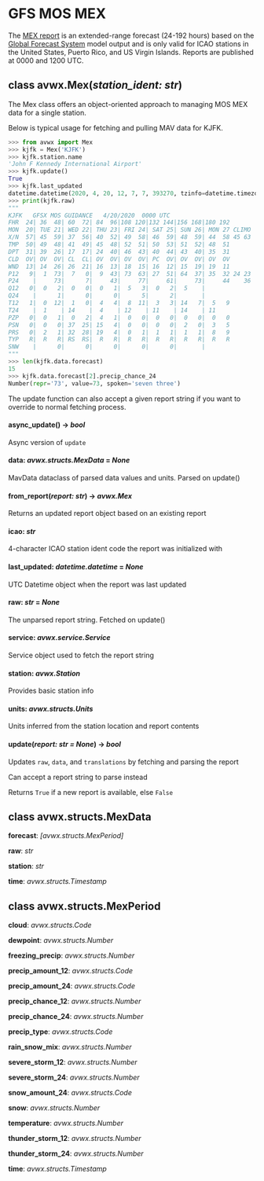 # GFS MOS MEX

The [MEX report](https://www.nws.noaa.gov/mdl/synop/mexcard.php) is an extended-range forecast (24-192 hours) based on the [Global Forecast System](https://www.ncdc.noaa.gov/data-access/model-data/model-datasets/global-forcast-system-gfs) model output and is only valid for ICAO stations in the United States, Puerto Rico, and US Virgin Islands. Reports are published at 0000 and 1200 UTC.

## class avwx.**Mex**(*station_ident: str*)

The Mex class offers an object-oriented approach to managing MOS MEX data for a single station.

Below is typical usage for fetching and pulling MAV data for KJFK.

```python
>>> from avwx import Mex
>>> kjfk = Mex('KJFK')
>>> kjfk.station.name
'John F Kennedy International Airport'
>>> kjfk.update()
True
>>> kjfk.last_updated
datetime.datetime(2020, 4, 20, 12, 7, 7, 393270, tzinfo=datetime.timezone.utc)
>>> print(kjfk.raw)
"""
KJFK   GFSX MOS GUIDANCE   4/20/2020  0000 UTC
FHR  24| 36  48| 60  72| 84  96|108 120|132 144|156 168|180 192
MON  20| TUE 21| WED 22| THU 23| FRI 24| SAT 25| SUN 26| MON 27 CLIMO
X/N  57| 45  59| 37  56| 40  52| 49  58| 46  59| 48  59| 44  58 45 63
TMP  50| 49  48| 41  49| 45  48| 52  51| 50  53| 51  52| 48  51
DPT  31| 39  26| 17  17| 24  40| 46  43| 40  44| 43  40| 35  31
CLD  OV| OV  OV| CL  CL| OV  OV| OV  OV| PC  OV| OV  OV| OV  OV
WND  13| 14  26| 26  21| 16  13| 18  15| 16  12| 15  19| 19  11
P12   9|  1  73|  7   0|  9  43| 73  63| 27  51| 64  37| 35  32 24 23
P24    |     73|      7|     43|     77|     61|     73|     44    36
Q12   0|  0   2|  0   0|  0   1|  5   3|  0   2|  5    |
Q24    |      1|      0|      0|      5|      2|       |
T12   1|  0  12|  1   0|  4   4|  8  11|  3   3| 14   7|  5   9
T24    |  1    | 14    |  4    | 12    | 11    | 14    | 11
PZP   0|  0   1|  0   2|  4   1|  0   0|  0   0|  0   0|  0   0
PSN   0|  0   0| 37  25| 15   4|  0   0|  0   0|  2   0|  3   5
PRS   0|  2   1| 32  28| 19   4|  0   1|  1   1|  1   1|  8   9
TYP   R|  R   R| RS  RS|  R   R|  R   R|  R   R|  R   R|  R   R
SNW    |      0|      0|      0|      0|      0|       |
"""
>>> len(kjfk.data.forecast)
15
>>> kjfk.data.forecast[2].precip_chance_24
Number(repr='73', value=73, spoken='seven three')
```

The update function can also accept a given report string if you want to override to normal fetching process.

#### **async_update**() -> *bool*

Async version of `update`

#### **data**: *avwx.structs.MexData* = *None*

MavData dataclass of parsed data values and units. Parsed on update()

#### **from_report**(*report: str*) -> *avwx.Mex*

Returns an updated report object based on an existing report

#### **icao**: *str*

4-character ICAO station ident code the report was initialized with

#### **last_updated**: *datetime.datetime* = *None*

UTC Datetime object when the report was last updated

#### **raw**: *str* = *None*

The unparsed report string. Fetched on update()

#### **service**: *avwx.service.Service*

Service object used to fetch the report string

#### **station**: *avwx.Station*

Provides basic station info

#### **units**: *avwx.structs.Units*

Units inferred from the station location and report contents

#### **update**(*report: str = None*) -> *bool*

Updates `raw`, `data`, and `translations` by fetching and parsing the report

Can accept a report string to parse instead

Returns `True` if a new report is available, else `False`

## class avwx.structs.**MexData**

**forecast**: *[avwx.structs.MexPeriod]*

**raw**: *str*

**station**: *str*

**time**: *avwx.structs.Timestamp*

## class avwx.structs.**MexPeriod**

**cloud**: *avwx.structs.Code*

**dewpoint**: *avwx.structs.Number*

**freezing_precip**: *avwx.structs.Number*

**precip_amount_12**: *avwx.structs.Code*

**precip_amount_24**: *avwx.structs.Code*

**precip_chance_12**: *avwx.structs.Number*

**precip_chance_24**: *avwx.structs.Number*

**precip_type**: *avwx.structs.Code*

**rain_snow_mix**: *avwx.structs.Number*

**severe_storm_12**: *avwx.structs.Number*

**severe_storm_24**: *avwx.structs.Number*

**snow_amount_24**: *avwx.structs.Code*

**snow**: *avwx.structs.Number*

**temperature**: *avwx.structs.Number*

**thunder_storm_12**: *avwx.structs.Number*

**thunder_storm_24**: *avwx.structs.Number*

**time**: *avwx.structs.Timestamp*

